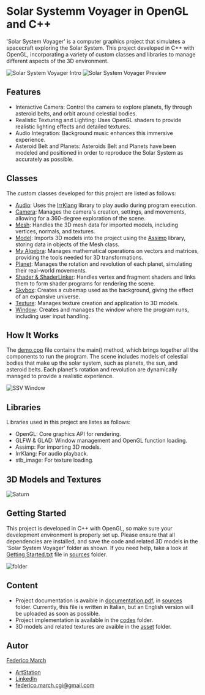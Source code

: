 # Solar Systemm Voyager in OpenGL and C++

'Solar System Voyager' is a computer graphics project that simulates a spacecraft exploring the Solar System. This project developed in C++ with OpenGL, incorporating a variety of custom classes and libraries to manage different aspects of the 3D environment. 

![Solar System Voyager Intro](https://github.com/FedericoCGI/Solar-System-Voyager-in-OpenGL-and-Cpp/blob/main/images/solarsystemintro.png)         ![Solar System Voyager Preview](https://github.com/FedericoCGI/Solar-System-Voyager-in-OpenGL-and-Cpp/blob/main/images/solarsystempreview.png)

## Features

- Interactive Camera: Control the camera to explore planets, fly through asteroid belts, and orbit around celestial bodies.
- Realistic Texturing and Lighting: Uses OpenGL shaders to provide realistic lighting effects and detailed textures.
- Audio Integration: Background music enhances this immersive experience.
- Asteroid Belt and Planets: Asteroids Belt and Planets have been modeled and positioned in order to reproduce the Solar System as accurately as possible.

## Classes

The custom classes developed for this project are listed as follows:

- [Audio](https://github.com/FedericoCGI/Solar-System-Voyager-in-OpenGL-and-Cpp/tree/main/codes/Classi%20Utili/Audio): Uses the [IrrKlang](https://github.com/FedericoCGI/Solar-System-Voyager-in-OpenGL-and-Cpp/tree/main/codes/Classi%20Utili/Audio/Audio-lib) library to play audio during program execution.
- [Camera](https://github.com/FedericoCGI/Solar-System-Voyager-in-OpenGL-and-Cpp/tree/main/codes/Classi%20Utili/Camera): Manages the camera's creation, settings, and movements, allowing for a 360-degree exploration of the scene.
- [Mesh](https://github.com/FedericoCGI/Solar-System-Voyager-in-OpenGL-and-Cpp/tree/main/codes/Classi%20Utili/Mesh): Handles the 3D mesh data for imported models, including vertices, normals, and textures.
- [Model](https://github.com/FedericoCGI/Solar-System-Voyager-in-OpenGL-and-Cpp/tree/main/codes/Classi%20Utili/Model): Imports 3D models into the project using the [Assimp](https://github.com/FedericoCGI/Solar-System-Voyager-in-OpenGL-and-Cpp/tree/main/codes/Classi%20Utili/Assimp) library, storing data in objects of the Mesh class.
- [My Algebra](https://github.com/FedericoCGI/Solar-System-Voyager-in-OpenGL-and-Cpp/tree/main/codes/Classi%20Utili/My%20Algebra): Manages mathematical operations on vectors and matrices, providing the tools needed for 3D transformations.
- [Planet](https://github.com/FedericoCGI/Solar-System-Voyager-in-OpenGL-and-Cpp/tree/main/codes): Manages the rotation and revolution of each planet, simulating their real-world movements.
- [Shader & ShaderLinker](https://github.com/FedericoCGI/Solar-System-Voyager-in-OpenGL-and-Cpp/tree/main/codes/Classi%20Utili/Shader): Handles vertex and fragment shaders and links them to form shader programs for rendering the scene.
- [Skybox](https://github.com/FedericoCGI/Solar-System-Voyager-in-OpenGL-and-Cpp/tree/main/codes/Classi%20Utili/Skybox): Creates a cubemap used as the background, giving the effect of an expansive universe.
- [Texture](https://github.com/FedericoCGI/Solar-System-Voyager-in-OpenGL-and-Cpp/tree/main/codes/Classi%20Utili/Texture): Manages texture creation and application to 3D models.
- [Window](https://github.com/FedericoCGI/Solar-System-Voyager-in-OpenGL-and-Cpp/tree/main/codes/Classi%20Utili/OPENGL%20Window): Creates and manages the window where the program runs, including user input handling.

## How It Works

The [demo.cpp](https://github.com/FedericoCGI/Solar-System-Voyager-in-OpenGL-and-Cpp/blob/main/codes/demo.cpp) file contains the main() method, which brings together all the components to run the program. The scene includes models of celestial bodies that make up the solar system, such as planets, the sun, and asteroid belts. Each planet's rotation and revolution are dynamically managed to provide a realistic experience.

![SSV Window](https://github.com/FedericoCGI/Solar-System-Voyager-in-OpenGL-and-Cpp/blob/main/images/ssv_window.png)

## Libraries

Libraries used in this project are listes as follows:
- OpenGL: Core graphics API for rendering.
- GLFW & GLAD: Window management and OpenGL function loading.
- Assimp: For importing 3D models.
- IrrKlang: For audio playback.
- stb_image: For texture loading.

## 3D Models and Textures

![Saturn](https://github.com/FedericoCGI/Solar-System-Voyager-in-OpenGL-and-Cpp/blob/main/images/saturn.png)

## Getting Started

This project is developed in C++ with OpenGL, so make sure your development environment is properly set up. Please ensure that all dependencies are installed, and save the code and related 3D models in the 'Solar System Voyager' folder as shown. If you need help, take a look at [Getting Started.txt](https://github.com/FedericoCGI/Solar-System-Voyager-in-OpenGL-and-Cpp/blob/main/sources/Getting%20Started.txt) file in [sources](https://github.com/FedericoCGI/Solar-System-Voyager-in-OpenGL-and-Cpp/tree/main/sources) folder. 

![folder](https://github.com/FedericoCGI/Solar-System-Voyager-in-OpenGL-and-Cpp/blob/main/images/folder.png)

## Content
- Project documentation is avaible in [documentation.pdf](https://github.com/FedericoCGI/Solar-System-Voyager-in-OpenGL-and-Cpp/blob/main/sources/documentation.pdf), in [sources](https://github.com/FedericoCGI/Solar-System-Voyager-in-OpenGL-and-Cpp/tree/main/sources) folder. Currently, this file is written in Italian, but an English version will be uploaded as soon as possible.
- Project implementation is available in the [codes](https://github.com/FedericoCGI/Solar-System-Voyager-in-OpenGL-and-Cpp/tree/main/codes) folder.
- 3D models and related textures are avaible in the [asset](https://github.com/FedericoCGI/Solar-System-Voyager-in-OpenGL-and-Cpp/tree/main/asset) folder.

## Autor
[Federico March](https://github.com/FedericoCGI)
- [ArtStation](https://www.artstation.com/federicomarch_cgi)
- [LinkedIn](https://www.linkedin.com/in/federico-march-a15b17194/)
- federico.march.cgi@gmail.com

